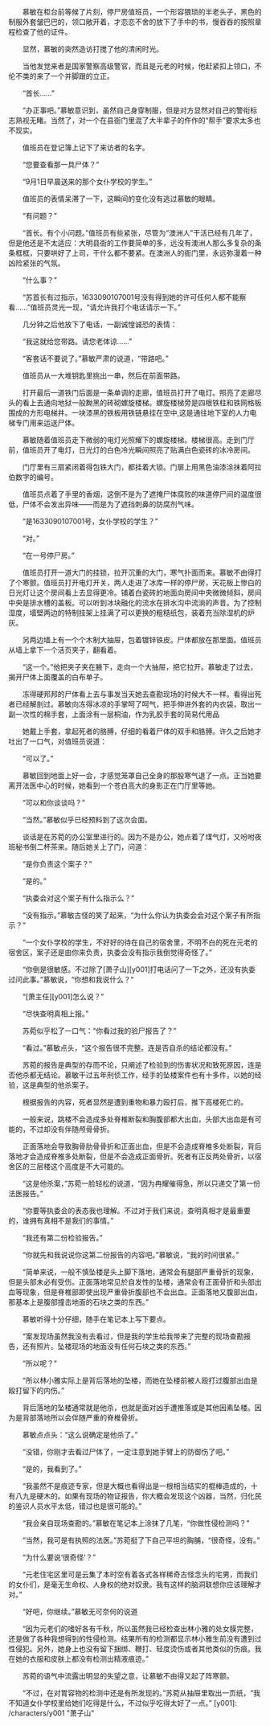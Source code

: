 　　慕敏在柜台前等候了片刻，停尸房值班员，一个形容猥琐的半老头子，黑色的制服外套皱巴巴的，领口敞开着，才恋恋不舍的放下了手中的书，慢吞吞的按照章程检查了他的证件。

　　显然，慕敏的突然造访打搅了他的清闲时光。

　　当他发觉来者是国家警察高级警官，而且是元老的时候，他赶紧扣上领口，不伦不类的来了一个并脚跟的立正。

　　“首长……”

　　“办正事吧。”慕敏意识到，虽然自己身穿制服，但是对方显然对自己的警衔标志熟视无睹。当然了，对一个在县衙门里混了大半辈子的仵作的“帮手”要求太多也不现实。

　　值班员在登记簿上记下了来访者的名字。

　　“您要查看那一具尸体？”

　　“9月1日早晨送来的那个女仆学校的学生。”

　　值班员的表情呆滞了一下，这瞬间的变化没有逃过慕敏的眼睛。

　　“有问题？”

　　“首长。有个小问题。”值班员有些紧张，尽管为“澳洲人”干活已经有几年了，但是他还是不太适应：大明县衙的工作要简单的多，远没有澳洲人那么多复杂的条条框框，只要哄好了上司，干什么都不要紧。在澳洲人的衙门里，永远弥漫着一种凶险紧张的气氛。

　　“什么事？”

　　“苏首长有过指示，1633090107001号没有得到她的许可任何人都不能察看……”值班员灵光一现，“请允许我打个电话请示一下。”

　　几分钟之后他放下了电话，一副诚惶诚恐的表情：

　　“我这就给您带路。请您老体谅……”

　　“客套话不要说了。”慕敏严肃的说道，“带路吧。”

　　值班员从一大堆钥匙里挑出一串，然后在前面带路。

　　打开最后一道铁门后面是一条单调的走廊，值班员打开了电灯。照亮了走廊尽头的看上去通向地狱一般黝黑的砖砌螺旋楼梯。螺旋楼梯旁是四根铁柱和铁网格板围成的方形电梯井。一块漆黑的铁板用铁链悬挂在空中,这是通往地下室的人力电梯专门用来运送尸体。

　　慕敏随着值班员走下微弱的电灯光照耀下的螺旋楼梯。楼梯很高。走到门厅前，值班员开了电灯，日光灯的白色冷光瞬间照亮了贴满白色瓷砖的冰冷房间。

　　门厅里有三扇紧闭着得包铁大门，都挂着大锁。门扉上用黑色油漆涂抹着阿拉伯数字的编号。

　　值班员点着了手里的香烟，这倒不是为了遮掩尸体腐败的味道停尸间的温度很低，尸体不会发出异味——而是为了遮挡刺鼻的防腐剂气味。

　　“是1633090107001号，女仆学校的学生？”

　　“对。”

　　“在一号停尸房。”

　　值班员打开一道大门的挂锁，拉开沉重的大门，寒气扑面而来。慕敏不由得打了个寒颤。值班员打开电灯开关，两人走进了冰库一样的停尸房，天花板上惨白的日光灯让这个房间看上去显得更冷。铺着白瓷砖的地面向房间中央微微倾斜，房间中央是排水槽的盖板。可以听到冰块融化的流水在排水沟中流淌的声音。为了控制湿度，墙壁两边的特制挂架上挂满了可以更换的粗糙纸包，装着充当除湿机的炉灰。

　　另两边墙上有一个个木制大抽屉，包着镀锌铁皮。尸体都放在那里面。值班员从墙上拿下一个活页夹子，翻看着。

　　“这一个。”他把夹子夹在腋下，走向一个大抽屉，把它拉开。慕敏走了过去，揭开尸体上面覆盖的白布单子。

　　冻得硬邦邦的尸体看上去与事发当天她去查勘现场的时候大不一样。看得出死者已经解剖过。慕敏向冻得冰凉的手掌呵了呵气，把手伸进外套的内衣袋，取出一副一次性的棉手套，上面涂有一层桐油，作为乳胶手套的简易代用品

　　她戴上手套，拿起死者的胳膊，仔细的看着尸体的双手和胳膊。许久之后她才吐出了一口气，对值班员说道：

　　“可以了。”

　　慕敏回到地面上好一会，才感觉笼罩自己全身的那股寒气退了一点。正当她要离开法医中心的时候，她看到一个苍白高大的身影正在门厅里等她。

　　“可以和你谈谈吗？”

　　“当然。”慕敏似乎已经预料到了这次会面。

　　谈话是在苏菀的办公室里进行的。因为不是办公，她点着了煤气灯，又吩咐夜班秘书倒二杯茶来。随后她关上了门，问道：

　　“是你负责这个案子？”

　　“是的。”

　　“执委会对这个案子有什么指示么？”

　　“没有指示。”慕敏古怪的笑了起来，“为什么你认为执委会会对这个案子有所指示？”

　　“一个女仆学校的学生，不好好的待在自己的宿舍里，不明不白的死在元老的宿舍区，案子还是由你来负责，执委会没有指示我倒觉得奇怪了。”

　　“你倒是很敏感。不过除了[萧子山][y001]打电话问了一下之外，还没有执委过问此事。”慕敏说，“你想和我说什么？”

　　“[萧主任][y001]怎么说？”

　　“尽快查明真相上报。”

　　苏菀似乎松了一口气：“你看过我的验尸报告了？”

　　“看过。”慕敏点头，“这个报告很不完整。连是否自杀的结论都没有。”

　　苏菀的报告是典型的存而不论，只阐述了检验到的伤害状况和致死原因，连是否他杀都无结论。慕敏干过五年刑侦工作，经手的坠楼案件也有十多件，以她的经验，这是典型的他杀案子。

　　根据报告的内容，死者显然是遭到重物和暴力殴打后，推下高楼死亡的。

　　一般来说，跳楼不会造成多处脊椎断裂和胸腹部都大出血，头部大出血是有可能的，不过却没有伴随颅骨骨折。

　　正面落地会导致胸骨肋骨骨折和正面出血，但是不会造成脊椎多处断裂，背后落地才会造成脊椎多处断裂，但是不会造成正面骨折。死者有正反两处骨折，以宿舍区的三层楼这个高度是不大可能的。

　　“这是他杀案，”苏菀一脸轻松的说道，“因为冉耀催得急，所以只递交了第一份法医报告。”

　　“你要等执委会的表态我也理解。不过对于我们来说，查明真相才是最重要的，谁拥有真相不是我们的事情。”

　　“我还有第二份检验报告。”

　　“你就先和我说说你这第二份报告的内容吧。”慕敏说，“我的时间很紧。”

　　“简单来说，一般不慎坠楼是头上脚下落地，通常会有腿部严重骨折的现象，但是头部未必有受伤。正面落地常见於自发性的坠楼，通常会有正面骨折和头部出血等现象，但是脊椎部即使出现严重骨折腹部也不会出血。正面落地又腹部出血，那基本上是腹部撞击地面的石块之类的东西。”

　　慕敏听得十分仔细，随手在笔记本上写下要点。

　　“案发现场虽然我没有去看过，但是我的学生给我带来了完整的现场查勘报告，还有照片。坠楼现场的地面没有任何石块之类的东西。”

　　“所以呢？”

　　“所以林小雅实际上是背后落地的坠楼，而她在坠楼前被人殴打过腹部出血是殴打留下的内伤。”

　　背后落地的坠楼通常就是他杀，也就是面对凶手遭推落或是其他因素坠楼。因为是背部落地所以会伴随严重的脊椎骨折。

　　慕敏点点头：“这么说确定是他杀了。”

　　“没错，你刚才去看过尸体了，一定注意到她手臂上的防御伤了吧。”

　　“是的，我看到了。”

　　“我虽然不是痕迹专家，但是大概也看得出是一根相当结实的棍棒造成的，十有八九是硬木的。如果有现场的物证报告，你大概会发现这个凶器，当然，归化民的鉴识人员水平太低，错过也是很可能的。”

　　“我会亲自现场查勘的。”慕敏在笔记本上涂抹了几笔，“你做性侵检测吗？”

　　“当然，我可是有执照的法医。”苏菀挺了下自己平坦的胸脯，“很奇怪，没有。”

　　“为什么要说‘很奇怪’？”

　　“元老住宅区里可是云集了本时空有着各式各样稀奇古怪念头的宅男，而我们的女仆们，是毫无生命权、人身权的绝对奴隶。我有这样的脑洞联想你应该理解才对。”

　　“好吧，你继续。”慕敏无可奈何的说道

　　“因为元老们的嗜好各有千秋，所以虽然我已经检查出林小雅的处女膜完整，还是做了各种我想得到的性侵检测。结果所有的检测都显示林小雅生前没有遭到过性侵犯。另外，她身上也没有留下捆绑、鞭打、轻度烫伤或者其他类似的伤痕。我在她的衣服和皮肤上都没有检测出精液痕迹。”

　　苏菀的语气中流露出明显的失望之意，让慕敏不由得又起了阵寒颤。

　　“不过，在对胃容物的检测中还是有所发现的。”苏菀从抽屉里取出一页纸，“我不知道女仆学校里给她们吃得是什么，不过似乎吃得太好了一点。”
[y001]: /characters/y001 "萧子山"
